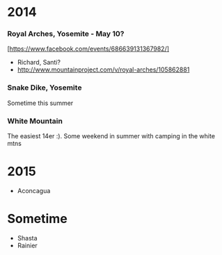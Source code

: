 # 2014

### Royal Arches, Yosemite - May 10?
  [https://www.facebook.com/events/686639131367982/]
  - Richard, Santi?
  - http://www.mountainproject.com/v/royal-arches/105862881

### Snake Dike, Yosemite
Sometime this summer


### White Mountain
The easiest 14er :). Some weekend in summer with camping in the white mtns



# 2015
- Aconcagua

# Sometime
- Shasta
- Rainier
